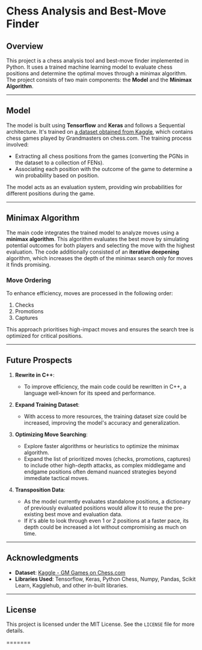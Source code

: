 # Chess Analysis and Best-Move Finder

## Overview
This project is a chess analysis tool and best-move finder implemented in Python. It uses a trained machine learning model to evaluate chess positions and determine the optimal moves through a minimax algorithm. The project consists of two main components: the **Model** and the **Minimax Algorithm**.

---

## Model
The model is built using **Tensorflow** and **Keras** and follows a Sequential architecture. It's trained on [a dataset obtained from Kaggle](https://www.kaggle.com/datasets/dimitrioskourtikakis/gm-games-chesscom), which contains chess games played by Grandmasters on chess.com. The training process involved:

- Extracting all chess positions from the games (converting the PGNs in the dataset to a collection of FENs).
- Associating each position with the outcome of the game to determine a win probability based on position.

The model acts as an evaluation system, providing win probabilities for different positions during the game.

---

## Minimax Algorithm
The main code integrates the trained model to analyze moves using a **minimax algorithm**. This algorithm evaluates the best move by simulating potential outcomes for both players and selecting the move with the highest evaluation. The code additionally consisted of an **iterative deepening** algorithm, which increases the depth of the minimax search only for moves it finds promising.

### Move Ordering
To enhance efficiency, moves are processed in the following order:
1. Checks
2. Promotions
3. Captures

This approach prioritises high-impact moves and ensures the search tree is optimized for critical positions.

---

## Future Prospects
1. **Rewrite in C++**:
   - To improve efficiency, the main code could be rewritten in C++, a language well-known for its speed and performance.

2. **Expand Training Dataset**:
   - With access to more resources, the training dataset size could be increased, improving the model's accuracy and generalization.

3. **Optimizing Move Searching**:
   - Explore faster algorithms or heuristics to optimize the minimax algorithm.
   - Expand the list of prioritized moves (checks, promotions, captures) to include other high-depth attacks, as complex middlegame and endgame positions often demand nuanced strategies beyond immediate tactical moves.

4. **Transposition Data**:
    - As the model currently evaluates standalone positions, a dictionary of previously evaluated positions would allow it to reuse the pre-existing best move and evaluation data.
    - If it's able to look through even 1 or 2 positions at a faster pace, its depth could be increased a lot without compromising as much on time.

---

## Acknowledgments
- **Dataset**: [Kaggle - GM Games on Chess.com](https://www.kaggle.com/datasets/dimitrioskourtikakis/gm-games-chesscom)
- **Libraries Used**: Tensorflow, Keras, Python Chess, Numpy, Pandas, Scikit Learn, Kagglehub, and other in-built libraries.

---

## License
This project is licensed under the MIT License. See the `LICENSE` file for more details.

=======

